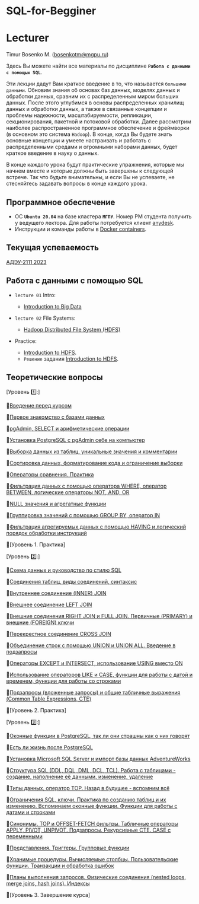 # SQL-for-Begginer

# Lecturer
Timur Bosenko M. (bosenkotm@mgpu.ru)

Здесь Вы можете найти все материалы по дисциплине **`Работа с данными с помощью SQL`**. 

Эти лекции дадут Вам краткое введение в то, что называется `большими данными`. Обновим знания об основах баз данных, моделях данных и обработки данных, сравним их с распределенным миром больших данных. После этого углубимся в основы распределенных хранилищ данных и обработки данных, а также в связанные концепции и проблемы надежности, масштабируемости, репликации, секционирования, пакетной и потоковой обработки. Далее рассмотрим наиболее распространенное программное обеспечение и фреймворки (в основном это система `Hadoop`). В конце, когда Вы будете знать основные концепции и умеете настраивать и работать с распределенными средами и огромными наборами данных, будет краткое введение в науку о данных.

В конце каждого урока будут практические упражнения, которые мы начнем вместе и которые должны быть завершены к следующей встрече. Так что будьте внимательны, и если Вы не успеваете, не стесняйтесь задавать вопросы в конце каждого урока.

## Программное обеспечение 

 - OC **`Ubuntu 20.04`** на базе кластера **`МГПУ`**. Номер РМ студента получить у ведущего лектора. Для работы потребуется клиент [anydesk](  https://anydesk.com/en/downloads/windows).
 - Инструкции и команды работы в [Docker containers](https://github.com/BosenkoTM/BigDataAnalitic_Practice/tree/main/docker22).


## Текущая успеваемость

 [АДЭУ-2111 2023]()

## Работа с данными с помощью SQL

- `lecture 01` Intro:
    -  [Introduction to Big Data](lectures/1-BigData_Intro.pdf)

- `lecture 02` File Systems:
    - [Hadoop Distributed File System (HDFS)](lectures/2-BigData_HDFS.pdf)
-  Practice: 
    -  [Introduction to HDFS](https://github.com/BosenkoTM/BigDataAnalitic_Practice/tree/main/exercises/winter_semester_2021-2022/01_hadoop).
    -  `Решение` задания [Introduction to HDFS](https://github.com/BosenkoTM/BigDataAnalitic_Practice/blob/main/solutions/winter_semester_2021-2022/01_hadoop/Exercise_1.pdf).



## Теоретические вопросы




[Уровень 1️⃣:]

🔑[Введение перед курсом]()

🔑[Первое знакомство с базами данных](https://github.com/Data-Learn/sql-101/blob/main/SQL-101%20Modules/Module%201/Lesson%201/README.md)

🔑[pgAdmin, SELECT  и арифметические операции](https://github.com/Data-Learn/sql-101/blob/main/SQL-101%20Modules/Module%201/Lesson%202/README.md)

🔑[Установка PostgreSQL с pgAdmin себе на компьютер](https://github.com/Data-Learn/sql-101/blob/main/SQL-101%20Modules/Module%201/Lesson%203/README.md)

🔑[Выборка данных из таблиц, уникальные значения и комментарии](https://github.com/Data-Learn/sql-101/blob/main/SQL-101%20Modules/Module%201/Lesson%204/README.md)

🔑[Сортировка данных, форматирование кода и ограничение выборки](https://github.com/Data-Learn/sql-101/blob/main/SQL-101%20Modules/Module%201/Lesson%205/README.md)

🔑[Операторы сравнения. Практика](https://github.com/Data-Learn/sql-101/blob/main/SQL-101%20Modules/Module%201/Lesson%206/README.md)

🔑[Фильтрация данных с помощью оператора WHERE, оператор BETWEEN,  логические операторы NOT, AND, OR](https://github.com/Data-Learn/sql-101/blob/main/SQL-101%20Modules/Module%201/Lesson%207/README.md)

🔑[NULL значения и агрегатные функции](https://github.com/Data-Learn/sql-101/blob/main/SQL-101%20Modules/Module%201/Lesson%208/README.md)

🔑[Группировка значений с помощью GROUP BY, оператор IN](https://github.com/Data-Learn/sql-101/blob/main/SQL-101%20Modules/Module%201/Lesson%209/README.md)

🔑[Фильтрация агрегируемых данных с помощью HAVING и логический порядок обработки инструкций](https://github.com/Data-Learn/sql-101/blob/main/SQL-101%20Modules/Module%201/Lesson%2010/README.md)

🔑[Уровень 1. Практика]

[Уровень 2️⃣:]


🔑[Схема данных и руководство по стилю SQL](https://github.com/Data-Learn/sql-101/blob/main/SQL-101%20Modules/Module%202/Lesson%2011/README.md)

🔑[Соединения таблиц, виды соединений, синтаксис](https://github.com/Data-Learn/sql-101/blob/main/SQL-101%20Modules/Module%202/Lesson%2012/README.md)

🔑[Внутреннее соединение (INNER) JOIN](https://github.com/Data-Learn/sql-101/blob/main/SQL-101%20Modules/Module%202/Lesson%2013/README.md)

🔑[Внешнее соединение LEFT JOIN](https://github.com/Data-Learn/sql-101/blob/main/SQL-101%20Modules/Module%202/Lesson%2014/README.md)

🔑[Внешние соединения RIGHT JOIN и FULL JOIN. Первичные (PRIMARY) и внешние (FOREIGN) ключи](https://github.com/Data-Learn/sql-101/blob/main/SQL-101%20Modules/Module%202/Lesson%2015/README.md)

🔑[Перекрестное соединение CROSS JOIN](https://github.com/Data-Learn/sql-101/blob/main/SQL-101%20Modules/Module%202/Lesson%2016/README.md)

🔑[Объединение строк с помощью UNION и UNION ALL. Введение в подзапросы](https://github.com/Data-Learn/sql-101/blob/main/SQL-101%20Modules/Module%202/Lesson%2017/README.md)

🔑[Операторы EXCEPT и INTERSECT, использование USING вместо ON](https://github.com/Data-Learn/sql-101/blob/main/SQL-101%20Modules/Module%202/Lesson%2018/README.md)

🔑[Использование операторов LIKE и CASE, функции для работы с датой и временем, функции для работы со строками](https://github.com/Data-Learn/sql-101/blob/main/SQL-101%20Modules/Module%202/Lesson%2019/README.md)

🔑[Подзапросы (вложенные запросы) и общие табличные выражения (Common Table Expressions, CTE)](https://github.com/Data-Learn/sql-101/blob/main/SQL-101%20Modules/Module%202/Lesson%2020/README.md)

🔑[Уровень 2. Практика]

[Уровень 3️⃣:]


🔑[Оконные функции в PostgreSQL, так ли они страшны как о них говорят](https://github.com/Data-Learn/sql-101/blob/main/SQL-101%20Modules/Module%203/Lesson%2021/README.md)

🔑[Есть ли жизнь после PostgreSQL](https://github.com/Data-Learn/sql-101/blob/main/SQL-101%20Modules/Module%203/Lesson%2022/README.md)

🔑[Установка Microsoft SQL Server и импорт базы данных AdventureWorks](https://github.com/Data-Learn/sql-101/blob/main/SQL-101%20Modules/Module%203/Lesson%2023/README.md)

🔑[Структура SQL (DDL, DQL, DML, DCL, TCL). Работа с таблицами - создание, наполнение её данными, изменение, удаление](https://github.com/Data-Learn/sql-101/blob/main/SQL-101%20Modules/Module%203/Lesson%2024/README.md)

🔑[Типы данных, оператор TOP. Назад в будущее - вспомним всё](https://github.com/Data-Learn/sql-101/blob/main/SQL-101%20Modules/Module%203/Lesson%2025/README.md)

🔑[Ограничения SQL, ключи. Практика по созданию таблиц и их изменению. Вспоминаем оконные функции. Функции для работы с датами и строками](https://github.com/Data-Learn/sql-101/blob/main/SQL-101%20Modules/Module%203/Lesson%2026/README.md)

🔑[Синонимы. TOP и OFFSET-FETCH фильтры. Табличные операторы APPLY, PIVOT, UNPIVOT. Подзапросы. Рекурсивные CTE. CASE с переменными](https://github.com/Data-Learn/sql-101/blob/main/SQL-101%20Modules/Module%203/Lesson%2027/README.md)

🔑[Представления. Триггеры. Групповые функции](https://github.com/Data-Learn/sql-101/blob/main/SQL-101%20Modules/Module%203/Lesson%2028/README.md)

🔑[Хранимые процедуры. Вычисляемые столбцы. Пользовательские функции. Транзакции и обработка ошибок](https://github.com/Data-Learn/sql-101/blob/main/SQL-101%20Modules/Module%203/Lesson%2029/README.md)

🔑[Планы выполнения запросов. Физические соединения (nested loops, merge joins, hash joins). Индексы](https://github.com/Data-Learn/sql-101/blob/main/SQL-101%20Modules/Module%203/Lesson%2030/README.md)

🔑[Уровень 3. Завершение курса]
